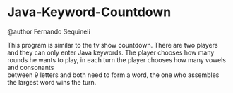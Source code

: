# Java-Keyword-Countdown
@author Fernando Sequineli

This program is similar to the tv show countdown.
There are two players and they can only enter Java keywords.
The player chooses how many rounds he wants to play, in each turn the player chooses how many vowels and consonants  
between 9 letters and both need to form a word, the one who assembles the largest word wins the turn. 
